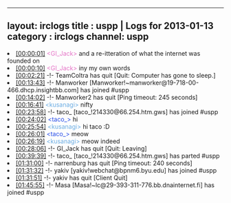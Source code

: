 
---
layout: irclogs
title : uspp | Logs for 2013-01-13
category : irclogs
channel: uspp
---
<li class="logitem"><a href="#00:00:01" name="00:00:01" class="time">[00:00:01]</a> <span class="person" style="color:#e573c6">&lt;GI_Jack&gt;</span> and a re-itteration of what the internet was founded on </li>
<li class="logitem"><a href="#00:00:10" name="00:00:10" class="time">[00:00:10]</a> <span class="person" style="color:#e573c6">&lt;GI_Jack&gt;</span> iny my own words </li>
<li class="logitem"><a href="#00:02:21" name="00:02:21" class="time">[00:02:21]</a> -!- <span class="quit">TeamColtra</span> has quit [Quit: Computer has gone to sleep.] </li>
<li class="logitem"><a href="#00:13:43" name="00:13:43" class="time">[00:13:43]</a> -!- <span class="join">Manworker</span> [Manworker!~manworker@19-718-00-466.dhcp.insightbb.com] has joined #uspp </li>
<li class="logitem"><a href="#00:14:02" name="00:14:02" class="time">[00:14:02]</a> -!- <span class="quit">Manworker2</span> has quit [Ping timeout: 245 seconds] </li>
<li class="logitem"><a href="#00:16:41" name="00:16:41" class="time">[00:16:41]</a> <span class="person" style="color:#6aace3">&lt;kusanagi&gt;</span> nifty </li>
<li class="logitem"><a href="#00:23:58" name="00:23:58" class="time">[00:23:58]</a> -!- <span class="join">taco_</span> [taco_!214330@66.254.htm.gws] has joined #uspp </li>
<li class="logitem"><a href="#00:24:02" name="00:24:02" class="time">[00:24:02]</a> <span class="person" style="color:#254be8">&lt;taco_&gt;</span> hi </li>
<li class="logitem"><a href="#00:25:54" name="00:25:54" class="time">[00:25:54]</a> <span class="person" style="color:#6aace3">&lt;kusanagi&gt;</span> hi taco :D </li>
<li class="logitem"><a href="#00:26:01" name="00:26:01" class="time">[00:26:01]</a> <span class="person" style="color:#254be8">&lt;taco_&gt;</span> meow </li>
<li class="logitem"><a href="#00:26:19" name="00:26:19" class="time">[00:26:19]</a> <span class="person" style="color:#6aace3">&lt;kusanagi&gt;</span> meow indeed </li>
<li class="logitem"><a href="#00:28:06" name="00:28:06" class="time">[00:28:06]</a> -!- <span class="quit">GI_Jack</span> has quit [Quit: Leaving] </li>
<li class="logitem"><a href="#00:39:39" name="00:39:39" class="time">[00:39:39]</a> -!- <span class="part">taco_</span> [taco_!214330@66.254.htm.gws] has parted #uspp </li>
<li class="logitem"><a href="#01:31:00" name="01:31:00" class="time">[01:31:00]</a> -!- <span class="quit">narrenburg</span> has quit [Ping timeout: 240 seconds] </li>
<li class="logitem"><a href="#01:31:32" name="01:31:32" class="time">[01:31:32]</a> -!- <span class="join">yakiv</span> [yakiv!webchat@bpnm6.byu.edu] has joined #uspp </li>
<li class="logitem"><a href="#01:31:51" name="01:31:51" class="time">[01:31:51]</a> -!- <span class="quit">yakiv</span> has quit [Client Quit] </li>
<li class="logitem"><a href="#01:45:55" name="01:45:55" class="time">[01:45:55]</a> -!- <span class="join">Masa</span> [Masa!~lc@29-393-311-776.bb.dnainternet.fi] has joined #uspp </li>


